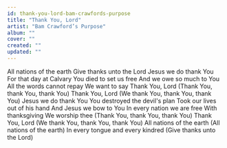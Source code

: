 ```yaml
---
id: thank-you-lord-bam-crawfords-purpose
title: "Thank You, Lord"
artist: "Bam Crawford’s Purpose"
album: ""
cover: ""
created: ""
updated: ""
---
```


All nations of the earth
Give thanks unto the Lord
Jesus we do thank You
For that day at Calvary
You died to set us free
And we owe so much to You
All the words cannot repay
We want to say
Thank You, Lord
(Thank You, thank You, thank You)
Thank You, Lord
(We thank You, thank You, thank You)
Jesus we do thank You
You destroyed the devil's plan
Took our lives out of his hand
And Jesus we bow to You
In every nation we are free
With thanksgiving
We worship thee
(Thank You, thank You, thank You)
Thank You, Lord
(We thank You, thank You, thank You)
All nations of the earth
(All nations of the earth)
In every tongue and every kindred
(Give thanks unto the Lord)